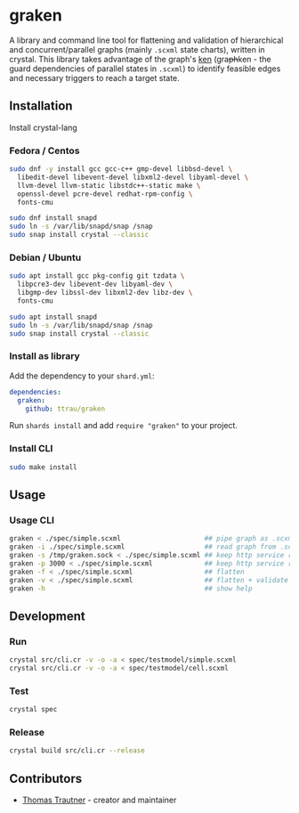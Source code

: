 # graken

A library and command line tool for flattening and validation of hierarchical and concurrent/parallel graphs (mainly `.scxml` state charts), written in crystal.
This library takes advantage of the graph's [ken](https://www.dictionary.com/browse/ken) (gra~~ph~~ken - the guard dependencies of parallel states in `.scxml`) to identify feasible edges and necessary triggers to reach a target state.

## Installation

Install crystal-lang

### Fedora / Centos

```sh
sudo dnf -y install gcc gcc-c++ gmp-devel libbsd-devel \
  libedit-devel libevent-devel libxml2-devel libyaml-devel \
  llvm-devel llvm-static libstdc++-static make \
  openssl-devel pcre-devel redhat-rpm-config \
  fonts-cmu

sudo dnf install snapd
sudo ln -s /var/lib/snapd/snap /snap
sudo snap install crystal --classic
```

### Debian / Ubuntu

```sh
sudo apt install gcc pkg-config git tzdata \
  libpcre3-dev libevent-dev libyaml-dev \
  libgmp-dev libssl-dev libxml2-dev libz-dev \
  fonts-cmu

sudo apt install snapd
sudo ln -s /var/lib/snapd/snap /snap
sudo snap install crystal --classic
```

### Install as library

Add the dependency to your `shard.yml`:

```yaml
dependencies:
  graken:
    github: ttrau/graken
```

Run `shards install` and add `require "graken"` to your project.

### Install CLI

```sh
sudo make install
```

## Usage

### Usage CLI

```sh
graken < ./spec/simple.scxml                     ## pipe graph as .scxml file
graken -i ./spec/simple.scxml                    ## read graph from .scxml file
graken -s /tmp/graken.sock < ./spec/simple.scxml ## keep http service running with unix socket
graken -p 3000 < ./spec/simple.scxml             ## keep http service running behind port
graken -f < ./spec/simple.scxml                  ## flatten
graken -v < ./spec/simple.scxml                  ## flatten + validate
graken -h                                        ## show help
```

## Development

### Run

```sh
crystal src/cli.cr -v -o -a < spec/testmodel/simple.scxml
crystal src/cli.cr -v -o -a < spec/testmodel/cell.scxml
```

### Test

```sh
crystal spec
```

### Release

```sh
crystal build src/cli.cr --release
```

## Contributors

- [Thomas Trautner](https://github.com/ttrau) - creator and maintainer
